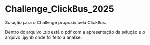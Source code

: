 # Challenge_ClickBus_2025
Solução para o Challenge proposto pela ClickBus.

Dentro do arquivo .zip está o pdf com a apresentação da solução e o arquivo .ipynb onde foi feito a análise.
